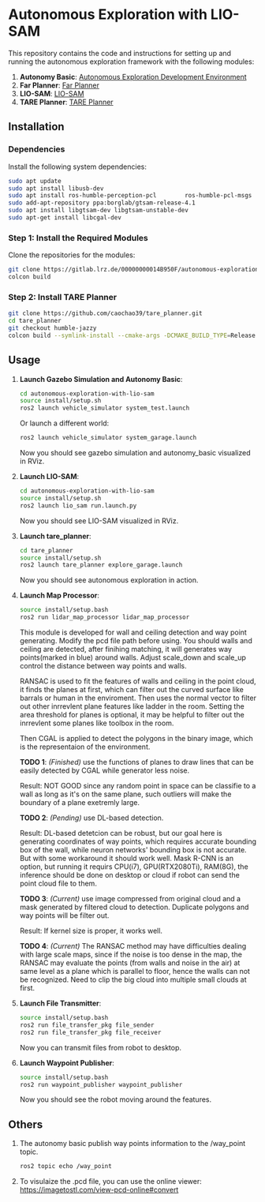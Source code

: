 
# Autonomous Exploration with LIO-SAM

This repository contains the code and instructions for setting up and running the autonomous exploration framework with the following modules:

1. **Autonomy Basic**: [Autonomous Exploration Development Environment](https://github.com/HongbiaoZ/autonomous_exploration_development_environment)
2. **Far Planner**: [Far Planner](https://github.com/MichaelFYang/far_planner)
3. **LIO-SAM**: [LIO-SAM](https://github.com/TixiaoShan/LIO-SAM)
4. **TARE Planner**: [TARE Planner](https://github.com/caochao39/tare_planner)

## Installation

### Dependencies

Install the following system dependencies:

```bash
sudo apt update
sudo apt install libusb-dev
sudo apt install ros-humble-perception-pcl        ros-humble-pcl-msgs        ros-humble-vision-opencv        ros-humble-xacro
sudo add-apt-repository ppa:borglab/gtsam-release-4.1
sudo apt install libgtsam-dev libgtsam-unstable-dev
sudo apt-get install libcgal-dev
```

### Step 1: Install the Required Modules

Clone the repositories for the modules:

```bash
git clone https://gitlab.lrz.de/00000000014B950F/autonomous-exploration-with-lio-sam.git
colcon build
```

### Step 2: Install TARE Planner

```bash
git clone https://github.com/caochao39/tare_planner.git
cd tare_planner
git checkout humble-jazzy
colcon build --symlink-install --cmake-args -DCMAKE_BUILD_TYPE=Release
```

## Usage

1. **Launch Gazebo Simulation and Autonomy Basic**:

   ```bash
   cd autonomous-exploration-with-lio-sam
   source install/setup.sh
   ros2 launch vehicle_simulator system_test.launch
   ```
   Or launch a different world:
   ```bash
   ros2 launch vehicle_simulator system_garage.launch
   ```
   Now you should see gazebo simulation and autonomy_basic visualized in RViz.

2. **Launch LIO-SAM**:

   ```bash
   cd autonomous-exploration-with-lio-sam
   source install/setup.sh
   ros2 launch lio_sam run.launch.py
   ```
   Now you should see LIO-SAM visualized in RViz.

3. **Launch tare_planner**:

   ```bash
   cd tare_planner
   source install/setup.sh
   ros2 launch tare_planner explore_garage.launch
   ```
   Now you should see autonomous exploration in action.

4. **Launch Map Processor**:

   ```bash
   source install/setup.bash
   ros2 run lidar_map_processor lidar_map_processor
   ```
   This module is developed for wall and ceiling detection and way point generating. Modify the pcd file path before using. 
   You should walls and ceiling are detected, after finihing matching, it will generates way points(marked in blue) around walls. Adjust scale_down and scale_up control the distance between way points and walls.

   RANSAC is used to fit the features of walls and ceiling in the point cloud, it finds the planes at first, which can filter out the curved surface like barrals or human in the enviroment. Then uses the normal vector to filter out other inrrevlent plane features like ladder in the room. Setting the area threshold for planes is optional, it may be helpful to filter out the inrrevlent some planes like toolbox in the room.

   Then CGAL is applied to detect the polygons in the binary image, which is the representaion of the environment.

   **TODO 1**: *(Finished)* use the functions of planes to draw lines that can be easily detected by CGAL while generator less noise.


   Result: NOT GOOD since any random point in space can be classifie to a wall as long as it's on the same plane, such outliers will make the boundary of a plane exetremly large.

   **TODO 2**: *(Pending)* use DL-based detection.

   Result: DL-based detetcion can be robust, but our goal here is generating coordinates of way points, which requires accurate bounding box of the wall, while neuron networks' bounding box is not accurate. But with some workaround it should work well.
   Mask R-CNN is an option, but running it requirs CPU(i7), GPU(RTX2080Ti), RAM(8G), the inference should be done on desktop or cloud if robot can send the point cloud file to them.

   **TODO 3**: *(Current)* use image compressed from original cloud and a mask generated by filtered cloud to detection. Duplicate polygons and way points will be filter out.
   
   Result: If kernel size is proper, it works well.

   **TODO 4**: *(Current)* The RANSAC method may have difficulties dealing with large scale maps, since if the noise is too dense in the map, the RANSAC may evaluate the points (from walls and noise in the air) at same level as a plane which is parallel to floor, hence the walls can not be recognized. Need to clip the big cloud into multiple small clouds at first.

5. **Launch File Transmitter**:

   ```bash
   source install/setup.bash
   ros2 run file_transfer_pkg file_sender
   ros2 run file_transfer_pkg file_receiver
   ```
   Now you can transmit files from robot to desktop. 

6. **Launch Waypoint Publisher**:

   ```bash
   source install/setup.bash
   ros2 run waypoint_publisher waypoint_publisher
   ```
   Now you should see the robot moving around the features. 


## Others

1. The autonomy basic publish way points information to the /way_point topic.
   ```bash
   ros2 topic echo /way_point
   ```

2. To visulaize the .pcd file, you can use the online viewer:
https://imagetostl.com/view-pcd-online#convert